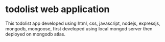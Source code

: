 # todolist web application

This todolist app developed using html, css, javascript, nodejs, expressjs, mongodb, mongoose, first developed using local mongod server then deployed on mongodb atlas.
